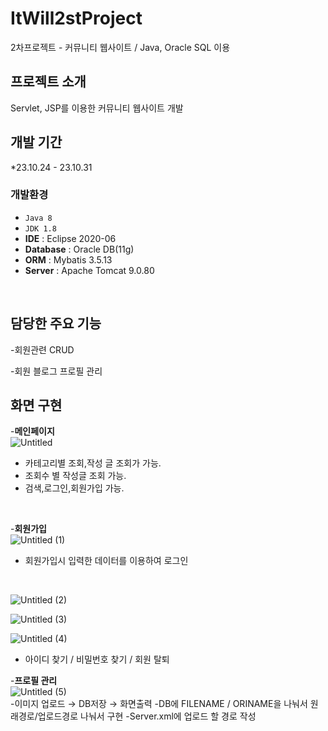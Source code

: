 # ItWill2stProject
2차프로젝트 - 커뮤니티 웹사이트 / Java, Oracle SQL 이용

## 프로젝트 소개

Servlet, JSP를 이용한 커뮤니티 웹사이트 개발 
<br>

## 개발 기간
*23.10.24 - 23.10.31
<br>

### 개발환경
- `Java 8`
- `JDK 1.8`
- **IDE** : Eclipse 2020-06
- **Database** : Oracle DB(11g)
- **ORM** : Mybatis 3.5.13
- **Server** : Apache Tomcat 9.0.80
<br>

## 담당한 주요 기능 
-회원관련 CRUD

-회원 블로그 프로필 관리


## 화면 구현
-**메인페이지**
<br>
![Untitled](https://github.com/bbbangduk9/ItWill2ndProject/assets/142999206/18794726-c8b2-46b4-a63e-b584062a7257)
<br>
- 카테고리별 조회,작성 글 조회가 가능.
- 조회수 별 작성글 조회 가능.
- 검색,로그인,회원가입 가능.
<br>

-**회원가입**
<br>
![Untitled (1)](https://github.com/bbbangduk9/ItWill2ndProject/assets/142999206/b15fdf40-6068-423d-9fc2-28b82ce57334)
<br>
- 회원가입시 입력한 데이터를 이용하여 로그인
<br>

![Untitled (2)](https://github.com/bbbangduk9/ItWill2ndProject/assets/142999206/c286a14c-25e5-43c2-a57f-1222ce4173e9)

![Untitled (3)](https://github.com/bbbangduk9/ItWill2ndProject/assets/142999206/28f5211e-abca-4b22-8bd6-135eb4ebff62)

![Untitled (4)](https://github.com/bbbangduk9/ItWill2ndProject/assets/142999206/0e261256-9449-4aad-9569-2b8c5d8bd7f5)
<br>
- 아이디 찾기 / 비밀번호 찾기 / 회원 탈퇴

-**프로필 관리**
<br>
![Untitled (5)](https://github.com/bbbangduk9/ItWill2ndProject/assets/142999206/713d3004-0a6b-459e-9e39-e89a0da25c52)
<br>
-이미지 업로드 → DB저장 → 화면출력
-DB에 FILENAME / ORINAME을 나눠서 원래경로/업로드경로 나눠서 구현
-Server.xml에 업로드 할 경로 작성



